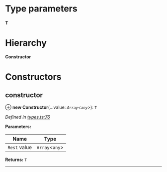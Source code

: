 

# Type parameters
#### T 
# Hierarchy

**Constructor**

# Constructors

<a id="constructor"></a>

##  constructor

⊕ **new Constructor**(...value: *`Array`<`any`>*): `T`

*Defined in [types.ts:76](https://github.com/polkadot-js/api/blob/8502396/packages/types/src/types.ts#L76)*

**Parameters:**

| Name | Type |
| ------ | ------ |
| `Rest` value | `Array`<`any`> |

**Returns:** `T`

___


